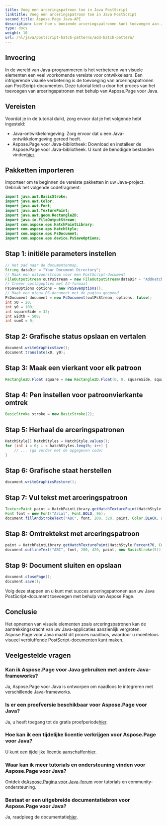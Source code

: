 ```yaml
---
title: Voeg een arceringspatroon toe in Java PostScript
linktitle: Voeg een arceringspatroon toe in Java PostScript
second_title: Aspose.Page Java-API
description: Leer hoe u boeiende arceringspatronen kunt toevoegen aan Java PostScript-documenten met behulp van Aspose.Page. Verbeter uw visuele inhoud moeiteloos.
type: docs
weight: 10
url: /nl/java/postscript-hatch-patterns/add-hatch-pattern/
---
```

## Invoering
In de wereld van Java-programmeren is het verbeteren van visuele elementen een veel voorkomende vereiste voor ontwikkelaars. Een intrigerende visuele verbetering is de toevoeging van arceringspatronen aan PostScript-documenten. Deze tutorial leidt u door het proces van het toevoegen van arceringspatronen met behulp van Aspose.Page voor Java.
## Vereisten
Voordat je in de tutorial duikt, zorg ervoor dat je het volgende hebt ingesteld:
- Java-ontwikkelomgeving: Zorg ervoor dat u een Java-ontwikkelomgeving gereed heeft.
-  Aspose.Page voor Java-bibliotheek: Download en installeer de Aspose.Page voor Java-bibliotheek. U kunt de benodigde bestanden vinden[hier](https://releases.aspose.com/page/java/).
## Pakketten importeren
Importeer om te beginnen de vereiste pakketten in uw Java-project. Gebruik het volgende codefragment:
```java
import java.awt.BasicStroke;
import java.awt.Color;
import java.awt.Font;
import java.awt.TexturePaint;
import java.awt.geom.Rectangle2D;
import java.io.FileOutputStream;
import com.aspose.eps.HatchPaintLibrary;
import com.aspose.eps.HatchStyle;
import com.aspose.eps.PsDocument;
import com.aspose.eps.device.PsSaveOptions;
```
## Stap 1: initiële parameters instellen
```java
// Het pad naar de documentenmap.
String dataDir = "Your Document Directory";
// Maak een uitvoerstroom voor een PostScript-document
FileOutputStream outPsStream = new FileOutputStream(dataDir + "AddHatchPattern_outPS.ps");
// Creëer opslagopties met A4-formaat
PsSaveOptions options = new PsSaveOptions();
// Maak een nieuw PS-document met de pagina geopend
PsDocument document = new PsDocument(outPsStream, options, false);
int x0 = 20;
int y0 = 100;
int squareSide = 32;
int width = 500;
int sumX = 0;
```
## Stap 2: Grafische status opslaan en vertalen
```java
document.writeGraphicsSave();
document.translate(x0, y0);
```
## Stap 3: Maak een vierkant voor elk patroon
```java
Rectangle2D.Float square = new Rectangle2D.Float(0, 0, squareSide, squareSide);
```
## Stap 4: Pen instellen voor patroonvierkante omtrek
```java
BasicStroke stroke = new BasicStroke(2);
```
## Stap 5: Herhaal de arceringspatronen
```java
HatchStyle[] hatchStyles = HatchStyle.values();
for (int i = 0; i < hatchStyles.length; i++) {
    // ... (ga verder met de opgegeven code)
}
```
## Stap 6: Grafische staat herstellen
```java
document.writeGraphicsRestore();
```
## Stap 7: Vul tekst met arceringspatroon
```java
TexturePaint paint = HatchPaintLibrary.getHatchTexturePaint(HatchStyle.DiagonalCross, Color.RED, Color.YELLOW);
Font font = new Font("Arial", Font.BOLD, 96);
document.fillAndStrokeText("ABC", font, 200, 320, paint, Color.BLACK, stroke);
```
## Stap 8: Omtrektekst met arceringspatroon
```java
paint = HatchPaintLibrary.getHatchTexturePaint(HatchStyle.Percent70, Color.BLUE, Color.WHITE);
document.outlineText("ABC", font, 200, 420, paint, new BasicStroke(5));
```
## Stap 9: Document sluiten en opslaan
```java
document.closePage();
document.save();
```
Volg deze stappen en u kunt met succes arceringspatronen aan uw Java PostScript-document toevoegen met behulp van Aspose.Page.
## Conclusie
Het opnemen van visuele elementen zoals arceringspatronen kan de aantrekkingskracht van uw Java-applicaties aanzienlijk vergroten. Aspose.Page voor Java maakt dit proces naadloos, waardoor u moeiteloos visueel verbluffende PostScript-documenten kunt maken.
## Veelgestelde vragen
### Kan ik Aspose.Page voor Java gebruiken met andere Java-frameworks?
Ja, Aspose.Page voor Java is ontworpen om naadloos te integreren met verschillende Java-frameworks.
### Is er een proefversie beschikbaar voor Aspose.Page voor Java?
 Ja, u heeft toegang tot de gratis proefperiode[hier](https://releases.aspose.com/).
### Hoe kan ik een tijdelijke licentie verkrijgen voor Aspose.Page voor Java?
 U kunt een tijdelijke licentie aanschaffen[hier](https://purchase.aspose.com/temporary-license/).
### Waar kan ik meer tutorials en ondersteuning vinden voor Aspose.Page voor Java?
 Ontdek de[Aspose.Pagina voor Java-forum](https://forum.aspose.com/c/page/39) voor tutorials en community-ondersteuning.
### Bestaat er een uitgebreide documentatiebron voor Aspose.Page voor Java?
 Ja, raadpleeg de documentatie[hier](https://reference.aspose.com/page/java/).